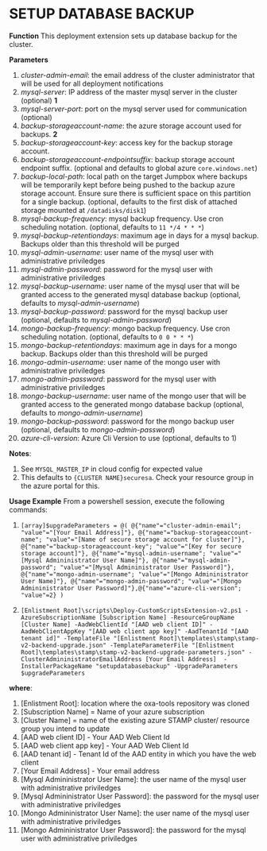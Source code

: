 # SETUP DATABASE BACKUP

**Function**
This deployment extension sets up database backup for the cluster.

**Parameters**
1. _cluster-admin-email_: the email address of the cluster administrator that will be used for all deployment notifications
1. _mysql-server_: IP address of the master mysql server in the cluster (optional) **1**
1. _mysql-server-port_: port on the mysql server used for communication (optional)
1. _backup-storageaccount-name_: the azure storage account used for backups. **2**
1. _backup-storageaccount-key_: access key for the backup storage account.
1. _backup-storageaccount-endpointsuffix_: backup storage account endpoint suffix. (optional and defaults to global azure `core.windows.net`)
1. _backup-local-path_: local path on the target Jumpbox where backups will be temporarily kept before being pushed to the backup azure storage account. Ensure sure there is sufficient space on this partition for a single backup. (optional, defaults to the first disk of attached storage mounted at `/datadisks/disk1`)
1. _mysql-backup-frequency_: mysql backup frequency. Use cron scheduling notation. (optional, defaults to `11 */4 * * *`)
1. _mysql-backup-retentiondays_: maximum age in days for a mysql backup. Backups older than this threshold will be purged
1. _mysql-admin-username_: user name of the mysql user with administrative priviledges
1. _mysql-admin-password_: password for the mysql user with administrative priviledges
1. _mysql-backup-username_: user name of the mysql user that will be granted access to the generated mysql database backup (optional, defaults to _mysql-admin-username_)
1. _mysql-backup-password_: password for the mysql backup user (optional, defaults to _mysql-admin-password_)
1. _mongo-backup-frequency_: mongo backup frequency. Use cron scheduling notation. (optional, defaults to `0 0 * * *`)
1. _mongo-backup-retentiondays_: maximum age in days for a mongo backup. Backups older than this threshold will be purged
1. _mongo-admin-username_: user name of the mongo user with administrative priviledges
1. _mongo-admin-password_: password for the mysql user with administrative priviledges
1. _mongo-backup-username_: user name of the mongo user that will be granted access to the generated mongo database backup (optional, defaults to _mongo-admin-username_)
1. _mongo-backup-password_: password for the mongo backup user (optional, defaults to _mongo-admin-password_)
1. _azure-cli-version_: Azure Cli Version to use (optional, defaults to 1)

**Notes**:
1. See `MYSQL_MASTER_IP` in cloud config for expected value
1. This defaults to `{CLUSTER NAME}securesa`. Check your resource group in the azure portal for this.

**Usage Example**
From a powershell session, execute the following commands:
1. `[array]$upgradeParameters = @( @{"name"="cluster-admin-email"; "value"="[Your Email Address]"}, @{"name"="backup-storageaccount-name"; "value"="[Name of secure storage account for cluster]"}, @{"name"="backup-storageaccount-key"; "value"="[Key for secure storage account]"}, @{"name"="mysql-admin-username"; "value"="[Mysql Admininistrator User Name]"}, @{"name"="mysql-admin-password"; "value"="[Mysql Admininistrator User Password]"}, @{"name"="mongo-admin-username"; "value"="[Mongo Admininistrator User Name]"}, @{"name"="mongo-admin-password"; "value"="[Mongo Admininistrator User Password]"},@{"name"="azure-cli-version"; "value"=2} )`

2. `[Enlistment Root]\scripts\Deploy-CustomScriptsExtension-v2.ps1 -AzureSubscriptionName [Subscription Name] -ResourceGroupName [Cluster Name] -AadWebClientId "[AAD web client ID]" -AadWebClientAppKey "[AAD web client app key]" -AadTenantId "[AAD tenant id]" -TemplateFile "[Enlistment Root]\templates\stamp\stamp-v2-backend-upgrade.json" -TemplateParameterFile "[Enlistment Root]\templates\stamp\stamp-v2-backend-upgrade-parameters.json" -ClusterAdmininistratorEmailAddress [Your Email Address]  -InstallerPackageName "setupdatabasebackup" -UpgradeParameters $upgradeParameters`	

**where**:
1. [Enlistment Root]: location where the oxa-tools repository was cloned
1. [Subscription Name] = Name of your azure subscription
1. [Cluster Name] = name of the existing azure STAMP cluster/ resource group you intend to update
1. [AAD web client ID] - Your AAD Web Client Id
1. [AAD web client app key] - Your AAD Web Client Id
1. [AAD tenant id] - Tenant Id of the AAD entity in which you have the web client
1. [Your Email Address] - Your email address
1. [Mysql Admininistrator User Name]: the user name of the mysql user with administrative priviledges
1. [Mysql Admininistrator User Password]: the password for the mysql user with administrative priviledges
1. [Mongo Admininistrator User Name]: the user name of the mysql user with administrative priviledges
1. [Mongo Admininistrator User Password]: the password for the mysql user with administrative priviledges